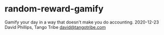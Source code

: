# random-reward-gamify
Gamify your day in a way that doesn't make you do accounting.
2020-12-23 David Phillips, Tango Tribe david@tangotribe.com
